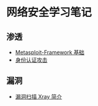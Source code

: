 # 网络安全学习笔记

## 渗透

* [Metasploit-Framework 基础](penetration/msf.md)
* [身份认证攻击](penetration/authentication_attack.md)

## 漏洞

* [漏洞扫描 Xray 简介](vulnerability/xray.md)

